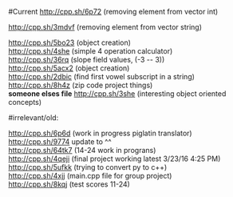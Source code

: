 #Current
http://cpp.sh/6p72 (removing element from vector int)

http://cpp.sh/3mdvf (removing element from vector string)

http://cpp.sh/5bo23 (object creation)  
http://cpp.sh/4she (simple 4 operation calculator)  
http://cpp.sh/36rq (slope field values, (-3 -- 3))  
http://cpp.sh/5acx2 (object creation)  
http://cpp.sh/2dbic (find first vowel subscript in a string)  
http://cpp.sh/8h4z (zip code project things)  
**someone elses file** http://cpp.sh/3she (interesting object oriented concepts)  

#irrelevant/old:

http://cpp.sh/6p6d (work in progress piglatin translator)   
http://cpp.sh/9774 update to ^^  
http://cpp.sh/64tk7 (14-24 work in prograns)  
http://cpp.sh/4qeji (final project working latest 3/23/16 4:25 PM)   
http://cpp.sh/5ufkk (trying to convert py to c++)  
http://cpp.sh/4xjj (main.cpp file for group project)  
http://cpp.sh/8kqj (test scores 11-24)  

